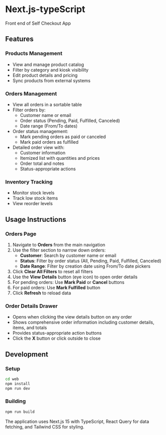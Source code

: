 # Next.js-typeScript
Front end of Self Checkout App

## Features

### Products Management
- View and manage product catalog
- Filter by category and kiosk visibility
- Edit product details and pricing
- Sync products from external systems

### Orders Management
- View all orders in a sortable table
- Filter orders by:
  - Customer name or email
  - Order status (Pending, Paid, Fulfilled, Canceled)
  - Date range (From/To dates)
- Order status management:
  - Mark pending orders as paid or canceled
  - Mark paid orders as fulfilled
- Detailed order view with:
  - Customer information
  - Itemized list with quantities and prices
  - Order total and notes
  - Status-appropriate actions

### Inventory Tracking
- Monitor stock levels
- Track low stock items
- View reorder levels

## Usage Instructions

### Orders Page
1. Navigate to **Orders** from the main navigation
2. Use the filter section to narrow down orders:
   - **Customer**: Search by customer name or email
   - **Status**: Filter by order status (All, Pending, Paid, Fulfilled, Canceled)
   - **Date Range**: Filter by creation date using From/To date pickers
3. Click **Clear All Filters** to reset all filters
4. Use the **View Details** button (eye icon) to open order details
5. For pending orders: Use **Mark Paid** or **Cancel** buttons
6. For paid orders: Use **Mark Fulfilled** button
7. Click **Refresh** to reload data

### Order Details Drawer
- Opens when clicking the view details button on any order
- Shows comprehensive order information including customer details, items, and totals
- Provides status-appropriate action buttons
- Click the **X** button or click outside to close

## Development

### Setup
```bash
cd web
npm install
npm run dev
```

### Building
```bash
npm run build
```

The application uses Next.js 15 with TypeScript, React Query for data fetching, and Tailwind CSS for styling.
